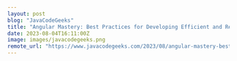 ```yaml
---
layout: post
blog: "JavaCodeGeeks"
title: "Angular Mastery: Best Practices for Developing Efficient and Reliable Web Applications"
date: 2023-08-04T16:11:00Z
image: images/javacodegeeks.png
remote_url: "https://www.javacodegeeks.com/2023/08/angular-mastery-best-practices-for-developing-efficient-and-reliable-web-applications.html"
---
```

